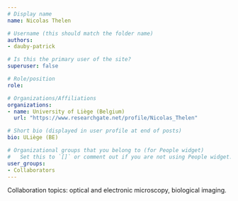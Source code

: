 ```yaml
---
# Display name
name: Nicolas Thelen

# Username (this should match the folder name)
authors:
- dauby-patrick

# Is this the primary user of the site?
superuser: false

# Role/position
role: 

# Organizations/Affiliations
organizations:
- name: University of Liège (Belgium)
  url: "https://www.researchgate.net/profile/Nicolas_Thelen"

# Short bio (displayed in user profile at end of posts)
bio: ULiège (BE)

# Organizational groups that you belong to (for People widget)
#   Set this to `[]` or comment out if you are not using People widget.
user_groups:
- Collaborators
---
```

Collaboration topics: optical and electronic microscopy, biological imaging.
